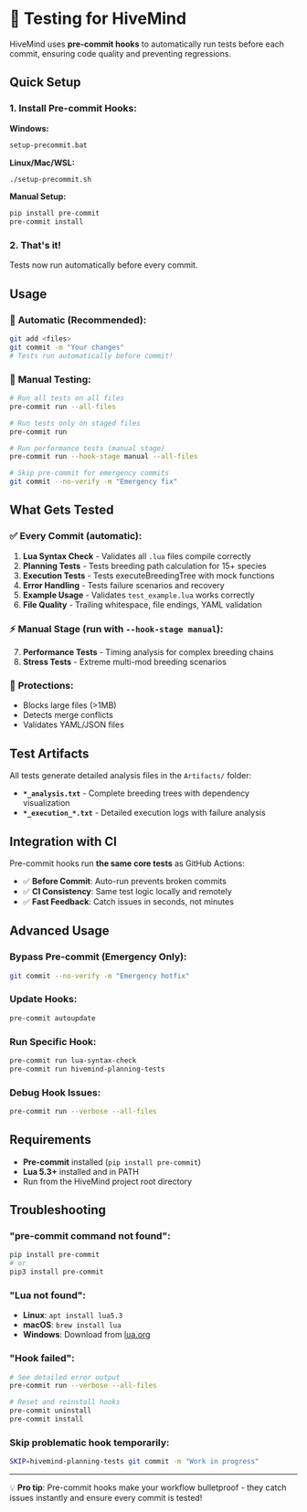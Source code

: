 # 🧪 Testing for HiveMind

HiveMind uses **pre-commit hooks** to automatically run tests before each commit, ensuring code quality and preventing regressions.

## Quick Setup

### 1. Install Pre-commit Hooks:

**Windows:**
```cmd
setup-precommit.bat
```

**Linux/Mac/WSL:**
```bash
./setup-precommit.sh
```

**Manual Setup:**
```bash
pip install pre-commit
pre-commit install
```

### 2. That's it! 
Tests now run automatically before every commit.

## Usage

### 🚀 **Automatic** (Recommended):
```bash
git add <files>
git commit -m "Your changes"
# Tests run automatically before commit!
```

### 🔧 **Manual Testing**:
```bash
# Run all tests on all files
pre-commit run --all-files

# Run tests only on staged files
pre-commit run

# Run performance tests (manual stage)
pre-commit run --hook-stage manual --all-files

# Skip pre-commit for emergency commits
git commit --no-verify -m "Emergency fix"
```

## What Gets Tested

### ✅ **Every Commit** (automatic):
1. **Lua Syntax Check** - Validates all `.lua` files compile correctly
2. **Planning Tests** - Tests breeding path calculation for 15+ species
3. **Execution Tests** - Tests executeBreedingTree with mock functions
4. **Error Handling** - Tests failure scenarios and recovery
5. **Example Usage** - Validates `test_example.lua` works correctly
6. **File Quality** - Trailing whitespace, file endings, YAML validation

### ⚡ **Manual Stage** (run with `--hook-stage manual`):
7. **Performance Tests** - Timing analysis for complex breeding chains
8. **Stress Tests** - Extreme multi-mod breeding scenarios

### 🚫 **Protections**:
- Blocks large files (>1MB)
- Detects merge conflicts
- Validates YAML/JSON files

## Test Artifacts

All tests generate detailed analysis files in the `Artifacts/` folder:

- **`*_analysis.txt`** - Complete breeding trees with dependency visualization
- **`*_execution_*.txt`** - Detailed execution logs with failure analysis

## Integration with CI

Pre-commit hooks run **the same core tests** as GitHub Actions:

- ✅ **Before Commit**: Auto-run prevents broken commits
- ✅ **CI Consistency**: Same test logic locally and remotely  
- ✅ **Fast Feedback**: Catch issues in seconds, not minutes

## Advanced Usage

### Bypass Pre-commit (Emergency Only):
```bash
git commit --no-verify -m "Emergency hotfix"
```

### Update Hooks:
```bash
pre-commit autoupdate
```

### Run Specific Hook:
```bash
pre-commit run lua-syntax-check
pre-commit run hivemind-planning-tests
```

### Debug Hook Issues:
```bash
pre-commit run --verbose --all-files
```

## Requirements

- **Pre-commit** installed (`pip install pre-commit`)
- **Lua 5.3+** installed and in PATH
- Run from the HiveMind project root directory

## Troubleshooting

### "pre-commit command not found":
```bash
pip install pre-commit
# or
pip3 install pre-commit
```

### "Lua not found":
- **Linux**: `apt install lua5.3`
- **macOS**: `brew install lua`  
- **Windows**: Download from [lua.org](https://www.lua.org)

### "Hook failed":
```bash
# See detailed error output
pre-commit run --verbose --all-files

# Reset and reinstall hooks
pre-commit uninstall
pre-commit install
```

### Skip problematic hook temporarily:
```bash
SKIP=hivemind-planning-tests git commit -m "Work in progress"
```

---

💡 **Pro tip**: Pre-commit hooks make your workflow bulletproof - they catch issues instantly and ensure every commit is tested!
